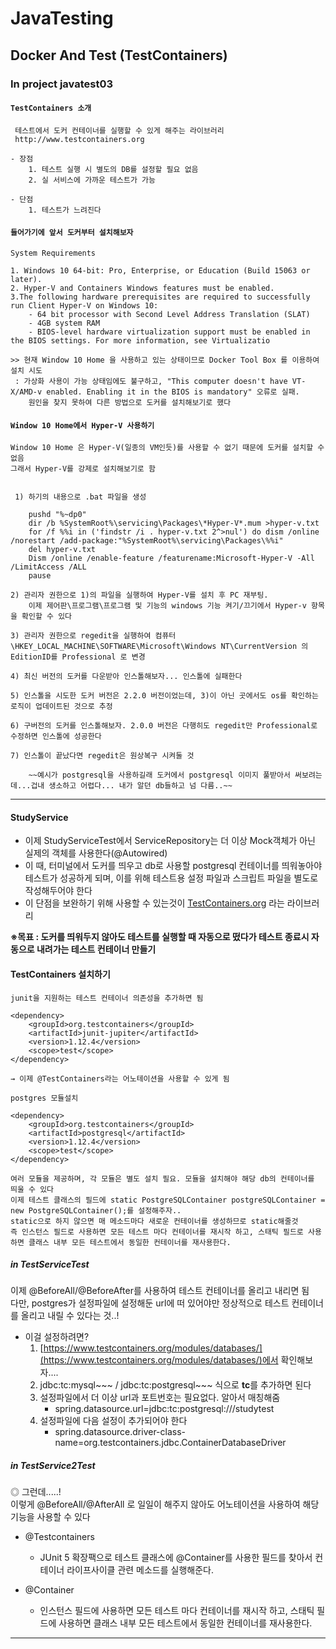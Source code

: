 # JavaTesting
## Docker And Test (TestContainers)

### In project javatest03


#### `TestContainers 소개`
```
 테스트에서 도커 컨테이너를 실행할 수 있게 해주는 라이브러리 
 http://www.testcontainers.org

- 장점 
    1. 테스트 실행 시 별도의 DB를 설정할 필요 없음
    2. 실 서비스에 가까운 테스트가 가능

- 단점 
    1. 테스트가 느려진다
```

#### `들어가기에 앞서 도커부터 설치해보자`
```
System Requirements

1. Windows 10 64-bit: Pro, Enterprise, or Education (Build 15063 or later).
2. Hyper-V and Containers Windows features must be enabled.
3.The following hardware prerequisites are required to successfully run Client Hyper-V on Windows 10:
    - 64 bit processor with Second Level Address Translation (SLAT)
    - 4GB system RAM
    - BIOS-level hardware virtualization support must be enabled in the BIOS settings. For more information, see Virtualizatio     

>> 현재 Window 10 Home 을 사용하고 있는 상태이므로 Docker Tool Box 를 이용하여 설치 시도
 : 가상화 사용이 가능 상태임에도 불구하고, "This computer doesn't have VT-X/AMD-v enabled. Enabling it in the BIOS is mandatory" 오류로 실패. 
    원인을 찾지 못하여 다른 방법으로 도커를 설치해보기로 했다 
 ```

#### `Window 10 Home에서 Hyper-V 사용하기`
```
Window 10 Home 은 Hyper-V(일종의 VM인듯)를 사용할 수 없기 때문에 도커를 설치할 수 없음
그래서 Hyper-V를 강제로 설치해보기로 함 


 1) 하기의 내용으로 .bat 파일을 생성

    pushd "%~dp0"
    dir /b %SystemRoot%\servicing\Packages\*Hyper-V*.mum >hyper-v.txt
    for /f %%i in ('findstr /i . hyper-v.txt 2^>nul') do dism /online /norestart /add-package:"%SystemRoot%\servicing\Packages\%%i"
    del hyper-v.txt
    Dism /online /enable-feature /featurename:Microsoft-Hyper-V -All /LimitAccess /ALL
    pause

2) 관리자 권한으로 1)의 파일을 실행하여 Hyper-V를 설치 후 PC 재부팅. 
    이제 제어판\프로그램\프로그램 및 기능의 windows 기능 켜기/끄기에서 Hyper-v 항목을 확인할 수 있다 

3) 관리자 권한으로 regedit을 실행하여 컴퓨터\HKEY_LOCAL_MACHINE\SOFTWARE\Microsoft\Windows NT\CurrentVersion 의 EditionID를 Professional 로 변경

4) 최신 버전의 도커를 다운받아 인스톨해보자... 인스톨에 실패한다 

5) 인스톨을 시도한 도커 버전은 2.2.0 버전이었는데, 3)이 아닌 곳에서도 os를 확인하는 로직이 업데이트된 것으로 추정

6) 구버전의 도커를 인스톨해보자. 2.0.0 버전은 다행히도 regedit만 Professional로 수정하면 인스톨에 성공한다

7) 인스톨이 끝났다면 regedit은 원상복구 시켜둘 것

    ~~예시가 postgresql을 사용하길래 도커에서 postgresql 이미지 풀받아서 써보려는데...겁내 생소하고 어렵다... 내가 알던 db들하고 넘 다름..~~
```

***

#### StudyService

 - 이제 StudyServiceTest에서 ServiceRepository는 더 이상 Mock객체가 아닌 실제의 객체를 사용한다(@Autowired)
 - 이 때, 터미널에서 도커를 띄우고 db로 사용할 postgresql 컨테이너를 띄워놓아야 테스트가 성공하게 되며, 
 이를 위해 테스트용 설정 파일과 스크립트 파일을 별도로 작성해두어야 한다
 - 이 단점을 보완하기 위해 사용할 수 있는것이  [TestContainers.org](http://testcontainers.org/) 라는 라이브러리 
 
 **※목표 :  도커를 띄워두지 않아도 테스트를 실행할 때 자동으로 떴다가 테스트 종료시 자동으로 내려가는 테스트 컨테이너 만들기**

#### TestContainers 설치하기 
```
junit을 지원하는 테스트 컨테이너 의존성을 추가하면 됨 

<dependency>
    <groupId>org.testcontainers</groupId>
    <artifactId>junit-jupiter</artifactId>
    <version>1.12.4</version>
    <scope>test</scope>
</dependency>

→ 이제 @TestContainers라는 어노테이션을 사용할 수 있게 됨
```   


```
postgres 모듈설치 

<dependency>
    <groupId>org.testcontainers</groupId>
    <artifactId>postgresql</artifactId>
    <version>1.12.4</version>
    <scope>test</scope>
</dependency>

여러 모듈을 제공하며, 각 모듈은 별도 설치 필요. 모듈을 설치해야 해당 db의 컨테이너를 띄울 수 있다
이제 테스트 클래스의 필드에 static PostgreSQLContainer postgreSQLContainer = new PostgreSQLContainer();를 설정해주자..
static으로 하지 않으면 매 메소드마다 새로운 컨테이너를 생성하므로 static해줄것
즉 인스턴스 필드로 사용하면 모든 테스트 마다 컨테이너를 재시작 하고, 스태틱 필드로 사용하면 클래스 내부 모든 테스트에서 동일한 컨테이너를 재사용한다.

```

##### in TestServiceTest

이제 @BeforeAll/@BeforeAfter를 사용하여 테스트 컨테이너를 올리고 내리면 됨  
다만, postgres가 설정파일에 설정해둔 url에 떠 있어야만 정상적으로 테스트 컨테이너를 올리고 내릴 수 있다는 것..!   
- 이걸 설정하려면?
    1. [https://www.testcontainers.org/modules/databases/](https://www.testcontainers.org/modules/databases/)에서 확인해보자....  
    2. jdbc:tc:mysql~~~ / jdbc:tc:postgresql~~~ 식으로 **tc**를 추가하면 된다 
    3. 설정파일에서 더 이상 url과 포트번호는 필요없다. 알아서 매칭해줌  
        - spring.datasource.url=jdbc:tc:postgresql:///studytest
    4. 설정파일에 다음 설정이 추가되어야 한다   
        - spring.datasource.driver-class-name=org.testcontainers.jdbc.ContainerDatabaseDriver


##### in TestService2Test

◎ 그런데.....!  
 이렇게 @BeforeAll/@AfterAll 로 일일이 해주지 않아도 어노테이션을 사용하여 해당 기능을 사용할 수 있다

- @Testcontainers 
    - JUnit 5 확장팩으로 테스트 클래스에 @Container를 사용한 필드를 찾아서 컨테이너 라이프사이클 관련 메소드를 실행해준다.

- @Container
    - 인스턴스 필드에 사용하면 모든 테스트 마다 컨테이너를 재시작 하고, 스태틱 필드에 사용하면 클래스 내부 모든 테스트에서 동일한 컨테이너를 재사용한다.

*** 